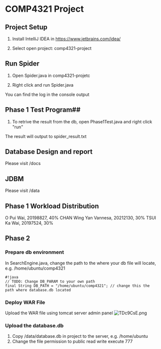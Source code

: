 # COMP4321 Project #

## Project Setup ##

1. Install IntelliJ IDEA in https://www.jetbrains.com/idea/ 

2. Select open project: comp4321-project

## Run Spider ##

1. Open Spider.java in comp4321-projetc

2. Right click and run Spider.java 

You can find the log in the console output

## Phase 1 Test Program##

1. To retrive the result from the db, open Phase1Test.java and right click "run"

The result will output to spider_result.txt 


## Database Design and report ##
Please visit /docs 

## JDBM ##
Please visit /data

## Phase 1 Workload Distribution ##
O Pui Wai, 20198827, 40%
CHAN Wing Yan Vannesa, 20212130, 30%
TSUI Ka Wai, 20197524, 30%

## Phase 2 ##

### Prepare db environment ###
In SearchEngine.java, change the path to the where your db file will locate, e.g. /home/ubuntu/comp4321
```
#!java
// TODO: Change DB_PARAM to your own path
final String DB_PATH = "/home/ubuntu/comp4321"; // change this the path where database.db located

```

### Deploy WAR File ###
Upload the WAR file using tomcat server admin panel
![TDc9CsE.png](https://bitbucket.org/repo/j87rBy/images/1654489622-TDc9CsE.png)

### Upload the database.db ###
1. Copy /data/database.db in project to the server, e.g. /home/ubuntu
2. Change the file permission to public read write execute 777